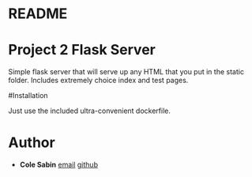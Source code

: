 # README #

# Project 2 Flask Server

Simple flask server that will serve up any HTML that you put in the static folder. Includes extremely choice index and test pages.

#Installation

Just use the included ultra-convenient dockerfile.

# Author
* **Cole Sabin** [email](mailto:cole.w.sabin@gmail.com) [github](https://github.com/cskozmo/)
